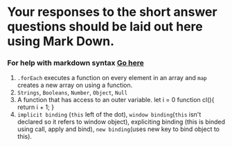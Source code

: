 # Your responses to the short answer questions should be laid out here using Mark Down.
### For help with markdown syntax [Go here](https://github.com/adam-p/markdown-here/wiki/Markdown-Cheatsheet)

1. `.forEach` executes a function on every element in an array and `map` creates a new array on using a function.  
2. `Strings`, `Booleans`, `Number`, `Object`, `Null`
3. A function that has access to an outer variable.
  let i = 0
  function cl(){
    return i + 1;
  }
4. `implicit binding` (`this` left of the dot), `window binding`(`this` isn't declared so it refers to window object), expliciting binding (this is binded using call, apply and bind), `new binding`(uses new key to bind object to this).
